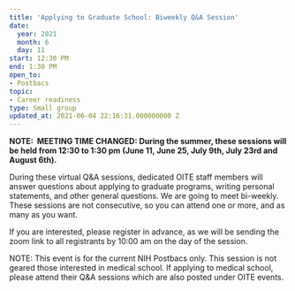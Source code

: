 ```yaml
---
title: 'Applying to Graduate School: Biweekly Q&A Session'
date:
  year: 2021
  month: 6
  day: 11
start: 12:30 PM
end: 1:30 PM
open_to:
- Postbacs
topic:
- Career readiness
type: Small group
updated_at: 2021-06-04 22:16:31.000000000 Z
---
```

**NOTE:  MEETING TIME CHANGED: During the summer, these sessions will be
held from 12:30 to 1:30 pm (June 11, June 25, July 9th, July 23rd and
August 6th).**

During these virtual Q&amp;A sessions, dedicated OITE staff members will
answer questions about applying to graduate programs, writing personal
statements, and other general questions. We are going to meet
bi-weekly.  These sessions are not consecutive, so you can attend one or
more, and as many as you want. 

If you are interested, please register in advance, as we will be sending
the zoom link to all registrants by 10:00 am on the day of the session. 

NOTE: This event is for the current NIH Postbacs only. This session is
not geared those interested in medical school. If applying to medical
school, please attend their Q&amp;A sessions which are also posted under
OITE events. 
